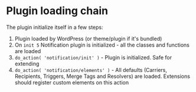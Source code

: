 # Plugin loading chain

The plugin initialize itself in a few steps:

1. Plugin loaded by WordPress \(or theme/plugin if it's bundled\)
2. On `init 5` Notification plugin is initialized - all the classes and functions are loaded
3. `do_action( 'notification/init' )` - Plugin is initialized. Safe for extending
4. `do_action( 'notification/elements' )` - All defaults \(Carriers, Recipients, Triggers, Merge Tags and Resolvers\) are loaded. Extensions should register custom elements on this action



